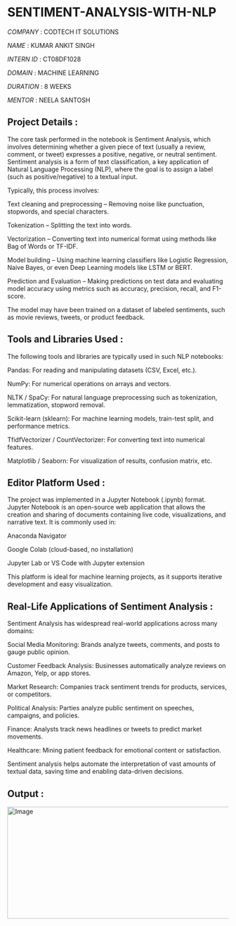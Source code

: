 # SENTIMENT-ANALYSIS-WITH-NLP

*COMPANY* : CODTECH IT SOLUTIONS

*NAME* : KUMAR ANKIT SINGH

*INTERN ID* : CT08DF1028

*DOMAIN* : MACHINE LEARNING

*DURATION* : 8 WEEKS

*MENTOR* : NEELA SANTOSH

## Project Details : 

The core task performed in the notebook is Sentiment Analysis, which involves determining whether a given piece of text (usually a review, comment, or tweet) expresses a positive, negative, or neutral sentiment. Sentiment analysis is a form of text classification, a key application of Natural Language Processing (NLP), where the goal is to assign a label (such as positive/negative) to a textual input.

Typically, this process involves:

Text cleaning and preprocessing – Removing noise like punctuation, stopwords, and special characters.

Tokenization – Splitting the text into words.

Vectorization – Converting text into numerical format using methods like Bag of Words or TF-IDF.

Model building – Using machine learning classifiers like Logistic Regression, Naive Bayes, or even Deep Learning models like LSTM or BERT.

Prediction and Evaluation – Making predictions on test data and evaluating model accuracy using metrics such as accuracy, precision, recall, and F1-score.

The model may have been trained on a dataset of labeled sentiments, such as movie reviews, tweets, or product feedback.
## Tools and Libraries Used :

The following tools and libraries are typically used in such NLP notebooks:

Pandas: For reading and manipulating datasets (CSV, Excel, etc.).

NumPy: For numerical operations on arrays and vectors.

NLTK / SpaCy: For natural language preprocessing such as tokenization, lemmatization, stopword removal.

Scikit-learn (sklearn): For machine learning models, train-test split, and performance metrics.

TfidfVectorizer / CountVectorizer: For converting text into numerical features.

Matplotlib / Seaborn: For visualization of results, confusion matrix, etc.


## Editor Platform Used :
The project was implemented in a Jupyter Notebook (.ipynb) format. Jupyter Notebook is an open-source web application that allows the creation and sharing of documents containing live code, visualizations, and narrative text. It is commonly used in:

Anaconda Navigator

Google Colab (cloud-based, no installation)

Jupyter Lab or VS Code with Jupyter extension

This platform is ideal for machine learning projects, as it supports iterative development and easy visualization.

## Real-Life Applications of Sentiment Analysis :
Sentiment Analysis has widespread real-world applications across many domains:

Social Media Monitoring: Brands analyze tweets, comments, and posts to gauge public opinion.

Customer Feedback Analysis: Businesses automatically analyze reviews on Amazon, Yelp, or app stores.

Market Research: Companies track sentiment trends for products, services, or competitors.

Political Analysis: Parties analyze public sentiment on speeches, campaigns, and policies.

Finance: Analysts track news headlines or tweets to predict market movements.

Healthcare: Mining patient feedback for emotional content or satisfaction.

Sentiment analysis helps automate the interpretation of vast amounts of textual data, saving time and enabling data-driven decisions.

## Output : 

<img width="848" height="254" alt="Image" src="https://github.com/user-attachments/assets/962efe1f-84b4-41e8-a17e-0fc95ce7d5ad" />
